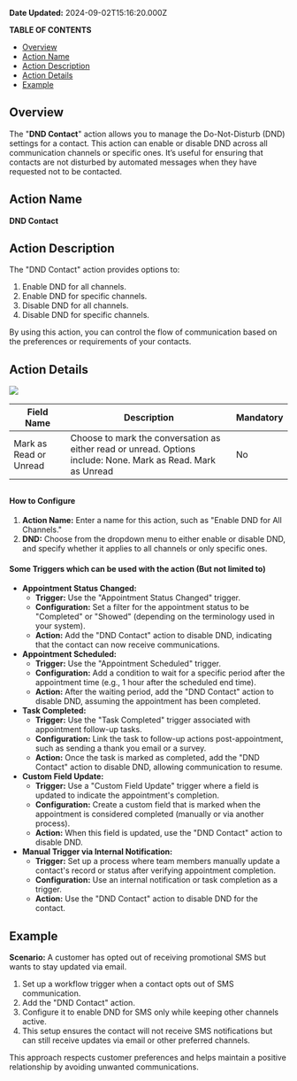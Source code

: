 **Date Updated:** 2024-09-02T15:16:20.000Z

**TABLE OF CONTENTS**

* [Overview](#Overview)
* [Action Name](#Action-Name)
* [Action Description](#Action-Description)
* [Action Details](#Action-Details)
* [Example](#Example)

##   

## Overview

The "**DND Contact**" action allows you to manage the Do-Not-Disturb (DND) settings for a contact. This action can enable or disable DND across all communication channels or specific ones. It’s useful for ensuring that contacts are not disturbed by automated messages when they have requested not to be contacted.

  
## Action Name

**DND Contact**

  
## Action Description

The "DND Contact" action provides options to:

1. Enable DND for all channels.
2. Enable DND for specific channels.
3. Disable DND for all channels.
4. Disable DND for specific channels.

By using this action, you can control the flow of communication based on the preferences or requirements of your contacts.

  
## Action Details

  
![](https://s3.amazonaws.com/cdn.freshdesk.com/data/helpdesk/attachments/production/155032057519/original/ccfN0F513a9XKNHYHa2bJlZkR397BBEuqQ.png?1725269343)

  
| Field Name             | Description                                                                                                   | Mandatory |
| ---------------------- | ------------------------------------------------------------------------------------------------------------- | --------- |
| Mark as Read or Unread | Choose to mark the conversation as either read or unread. Options include: None. Mark as Read. Mark as Unread | No        |

##   

#### **How to Configure**

1. **Action Name:** Enter a name for this action, such as "Enable DND for All Channels."
2. **DND:** Choose from the dropdown menu to either enable or disable DND, and specify whether it applies to all channels or only specific ones.

####   

#### **Some Triggers which can be used with the action (But not limited to)**

* **Appointment Status Changed:**  
   * **Trigger:** Use the "Appointment Status Changed" trigger.  
   * **Configuration:** Set a filter for the appointment status to be "Completed" or "Showed" (depending on the terminology used in your system).  
   * **Action:** Add the "DND Contact" action to disable DND, indicating that the contact can now receive communications.
* **Appointment Scheduled:**  
   * **Trigger:** Use the "Appointment Scheduled" trigger.  
   * **Configuration:** Add a condition to wait for a specific period after the appointment time (e.g., 1 hour after the scheduled end time).  
   * **Action:** After the waiting period, add the "DND Contact" action to disable DND, assuming the appointment has been completed.
* **Task Completed:**  
   * **Trigger:** Use the "Task Completed" trigger associated with appointment follow-up tasks.  
   * **Configuration:** Link the task to follow-up actions post-appointment, such as sending a thank you email or a survey.  
   * **Action:** Once the task is marked as completed, add the "DND Contact" action to disable DND, allowing communication to resume.
* **Custom Field Update:**  
   * **Trigger:** Use a "Custom Field Update" trigger where a field is updated to indicate the appointment's completion.  
   * **Configuration:** Create a custom field that is marked when the appointment is considered completed (manually or via another process).  
   * **Action:** When this field is updated, use the "DND Contact" action to disable DND.
* **Manual Trigger via Internal Notification:**  
   * **Trigger:** Set up a process where team members manually update a contact's record or status after verifying appointment completion.  
   * **Configuration:** Use an internal notification or task completion as a trigger.  
   * **Action:** Use the "DND Contact" action to disable DND for the contact.

##   

## Example

**Scenario:** A customer has opted out of receiving promotional SMS but wants to stay updated via email.

1. Set up a workflow trigger when a contact opts out of SMS communication.
2. Add the "DND Contact" action.
3. Configure it to enable DND for SMS only while keeping other channels active.
4. This setup ensures the contact will not receive SMS notifications but can still receive updates via email or other preferred channels.

This approach respects customer preferences and helps maintain a positive relationship by avoiding unwanted communications.